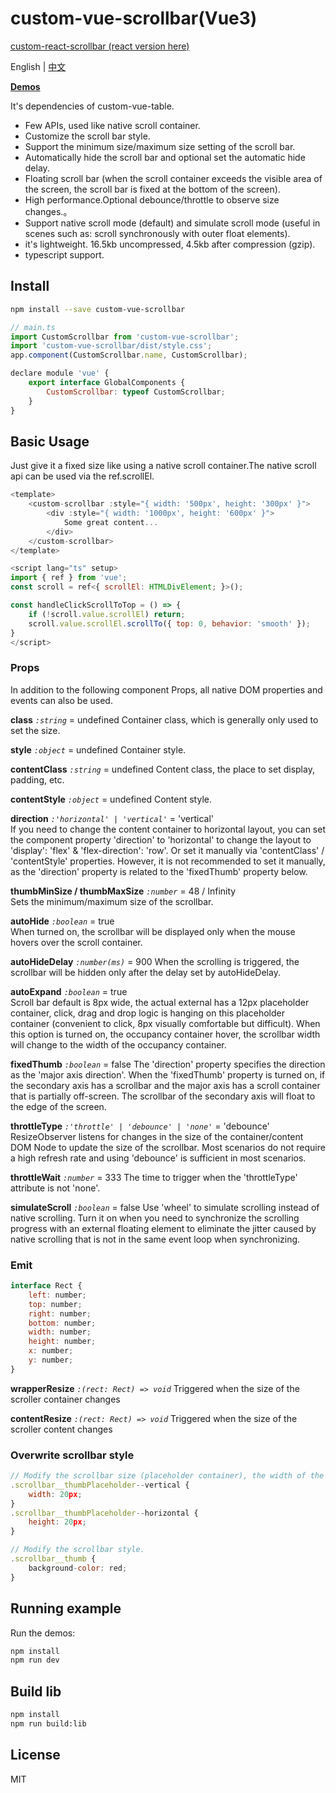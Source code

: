 custom-vue-scrollbar(Vue3)
=========================

[custom-react-scrollbar (react version here)](https://github.com/custom-lib/custom-react-scrollbar)

English | [中文](https://github.com/custom-lib/custom-vue-scrollbar/blob/main/README-zh_CN.md)

**[Demos](https://custom-lib.github.io/custom-vue-scrollbar/)**

It's dependencies of custom-vue-table.

* Few APIs, used like native scroll container.
* Customize the scroll bar style.
* Support the minimum size/maximum size setting of the scroll bar.
* Automatically hide the scroll bar and optional set the automatic hide delay.
* Floating scroll bar (when the scroll container exceeds the visible area of ​​the screen, the scroll bar is fixed at the bottom of the screen).
* High performance.Optional debounce/throttle to observe size changes.。
* Support native scroll mode (default) and simulate scroll mode (useful in scenes such as: scroll synchronously with outer float elements).
* it's lightweight. 16.5kb uncompressed, 4.5kb after compression (gzip).
* typescript support.

## Install

```bash
npm install --save custom-vue-scrollbar
```

```javascript
// main.ts
import CustomScrollbar from 'custom-vue-scrollbar';
import 'custom-vue-scrollbar/dist/style.css';
app.component(CustomScrollbar.name, CustomScrollbar);

declare module 'vue' {
    export interface GlobalComponents {
        CustomScrollbar: typeof CustomScrollbar;
    }
}
```

## Basic Usage

Just give it a fixed size like using a native scroll container.The native scroll api can be used via the ref.scrollEl.

```javascript
<template>
    <custom-scrollbar :style="{ width: '500px', height: '300px' }">
        <div :style="{ width: '1000px', height: '600px' }">
            Some great content...
        </div>
    </custom-scrollbar>
</template>

<script lang="ts" setup>
import { ref } from 'vue';
const scroll = ref<{ scrollEl: HTMLDivElement; }>();

const handleClickScrollToTop = () => {
    if (!scroll.value.scrollEl) return;
    scroll.value.scrollEl.scrollTo({ top: 0, behavior: 'smooth' });
}
</script>
```


### Props

In addition to the following component Props, all native DOM properties and events can also be used.

**class** _`:string`_ = undefined
Container class, which is generally only used to set the size.

**style** _`:object`_ = undefined
Container style.

**contentClass** _`:string`_ = undefined
Content class, the place to set display, padding, etc.

**contentStyle** _`:object`_ = undefined
Content style.

**direction** _`:'horizontal' | 'vertical'`_ = 'vertical'  
If you need to change the content container to horizontal layout, you can set the component property 'direction' to 'horizontal' to change the layout to 'display': 'flex' & 'flex-direction': 'row'. Or set it manually via 'contentClass' / 'contentStyle' properties. However, it is not recommended to set it manually, as the 'direction' property is related to the 'fixedThumb' property below.

**thumbMinSize / thumbMaxSize** _`:number`_ = 48 / Infinity  
Sets the minimum/maximum size of the scrollbar.

**autoHide** _`:boolean`_ = true  
When turned on, the scrollbar will be displayed only when the mouse hovers over the scroll container.

**autoHideDelay** _`:number(ms)`_ = 900
When the scrolling is triggered, the scrollbar will be hidden only after the delay set by autoHideDelay.

**autoExpand** _`:boolean`_ = true  
Scroll bar default is 8px wide, the actual external has a 12px placeholder container, click, drag and drop logic is hanging on this placeholder container (convenient to click, 8px visually comfortable but difficult). When this option is turned on, the occupancy container hover, the scrollbar width will change to the width of the occupancy container.

**fixedThumb** _`:boolean`_ = false
The 'direction' property specifies the direction as the 'major axis direction'. When the 'fixedThumb' property is turned on, if the secondary axis has a scrollbar and the major axis has a scroll container that is partially off-screen. The scrollbar of the secondary axis will float to the edge of the screen.

**throttleType** _`:'throttle' | 'debounce' | 'none'`_ = 'debounce'
ResizeObserver listens for changes in the size of the container/content DOM Node to update the size of the scrollbar. Most scenarios do not require a high refresh rate and using 'debounce' is sufficient in most scenarios.

**throttleWait** _`:number`_ = 333
The time to trigger when the 'throttleType' attribute is not 'none'.

**simulateScroll** _`:boolean`_ = false
Use 'wheel' to simulate scrolling instead of native scrolling. Turn it on when you need to synchronize the scrolling progress with an external floating element to eliminate the jitter caused by native scrolling that is not in the same event loop when synchronizing.

### Emit

```javascript
interface Rect {
    left: number;
    top: number;
    right: number;
    bottom: number;
    width: number;
    height: number;
    x: number;
    y: number;
}
```

**wrapperResize** _`:(rect: Rect) => void`_
Triggered when the size of the scroller container changes

**contentResize** _`:(rect: Rect) => void`_
Triggered when the size of the scroller content changes

### Overwrite scrollbar style

```javascript
// Modify the scrollbar size (placeholder container), the width of the scrollbar display before hover is 2/3 of the placeholder container, as follows, it is 12px.
.scrollbar__thumbPlaceholder--vertical {
    width: 20px;
}
.scrollbar__thumbPlaceholder--horizontal {
    height: 20px;
}

// Modify the scrollbar style.
.scrollbar__thumb {
    background-color: red;
}
```

## Running example

Run the demos:
```bash
npm install
npm run dev
```

## Build lib
```bash
npm install
npm run build:lib
```

## License

MIT
